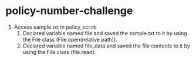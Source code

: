# policy-number-challenge

1. Access sample.txt in policy_ocr.rb
    1. Declared variable named file and saved the sample.txt to it by using the File class (File.open(relative path)).
    2. Declared variable named file_data and saved the file contents to it by using the File class (file.read).
